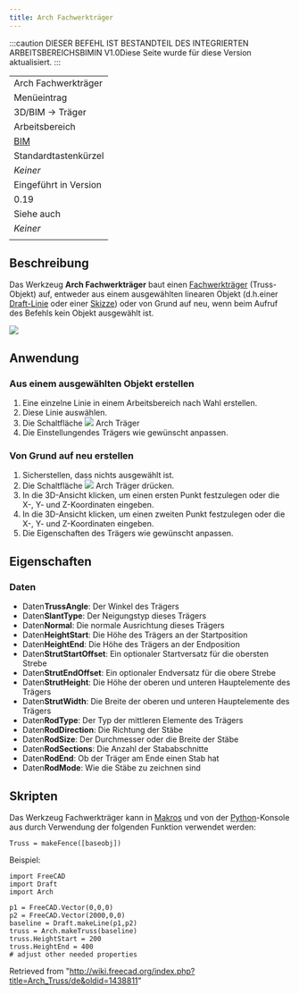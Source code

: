 ```yaml
---
title: Arch Fachwerkträger
---
```

:::caution
DIESER BEFEHL IST BESTANDTEIL DES INTEGRIERTEN ARBEITSBEREICHSBIMIN V1.0Diese Seite wurde für diese Version aktualisiert.
:::

|  |
| --- |
| Arch Fachwerkträger |
| Menüeintrag |
| 3D/BIM → Träger |
| Arbeitsbereich |
| [BIM](/BIM_Workbench/de "BIM Workbench/de") |
| Standardtastenkürzel |
| *Keiner* |
| Eingeführt in Version |
| 0.19 |
| Siehe auch |
| *Keiner* |
|  |

## Beschreibung

Das Werkzeug **Arch Fachwerkträger** baut einen [Fachwerkträger](https://de.wikipedia.org/wiki/Fachwerk) (Truss-Objekt) auf, entweder aus einem ausgewählten linearen Objekt (d.h.einer [Draft-Linie](/Draft_Line/de "Draft Line/de") oder einer [Skizze](/Sketcher_NewSketch/de "Sketcher NewSketch/de")) oder von Grund auf neu, wenn beim Aufruf des Befehls kein Objekt ausgewählt ist.

![](/images/Arch_Truss_example.png)

## Anwendung

### Aus einem ausgewählten Objekt erstellen

1. Eine einzelne Linie in einem Arbeitsbereich nach Wahl erstellen.
2. Diese Linie auswählen.
3. Die Schaltfläche ![](/images/Arch_Truss.svg) Arch Träger
4. Die Einstellungendes Trägers wie gewünscht anpassen.

### Von Grund auf neu erstellen

1. Sicherstellen, dass nichts ausgewählt ist.
2. Die Schaltfläche ![](/images/Arch_Truss.svg) Arch Träger drücken.
3. In die 3D-Ansicht klicken, um einen ersten Punkt festzulegen oder die X-, Y- und Z-Koordinaten eingeben.
4. In die 3D-Ansicht klicken, um einen zweiten Punkt festzulegen oder die X-, Y- und Z-Koordinaten eingeben.
5. Die Eigenschaften des Trägers wie gewünscht anpassen.

## Eigenschaften

### Daten

* Daten**TrussAngle**: Der Winkel des Trägers
* Daten**SlantType**: Der Neigungstyp dieses Trägers
* Daten**Normal**: Die normale Ausrichtung dieses Trägers
* Daten**HeightStart**: Die Höhe des Trägers an der Startposition
* Daten**HeightEnd**: Die Höhe des Trägers an der Endposition
* Daten**StrutStartOffset**: Ein optionaler Startversatz für die obersten Strebe
* Daten**StrutEndOffset**: Ein optionaler Endversatz für die obere Strebe
* Daten**StrutHeight**: Die Höhe der oberen und unteren Hauptelemente des Trägers
* Daten**StrutWidth**: Die Breite der oberen und unteren Hauptelemente des Trägers
* Daten**RodType**: Der Typ der mittleren Elemente des Trägers
* Daten**RodDirection**: Die Richtung der Stäbe
* Daten**RodSize**: Der Durchmesser oder die Breite der Stäbe
* Daten**RodSections**: Die Anzahl der Stababschnitte
* Daten**RodEnd**: Ob der Träger am Ende einen Stab hat
* Daten**RodMode**: Wie die Stäbe zu zeichnen sind

## Skripten

Das Werkzeug Fachwerkträger kann in [Makros](/Macros/de "Macros/de") und von der [Python](/Python/de "Python/de")-Konsole aus durch Verwendung der folgenden Funktion verwendet werden:

```
Truss = makeFence([baseobj])

```

Beispiel:

```
import FreeCAD
import Draft
import Arch

p1 = FreeCAD.Vector(0,0,0)
p2 = FreeCAD.Vector(2000,0,0)
baseline = Draft.makeLine(p1,p2)
truss = Arch.makeTruss(baseline)
truss.HeightStart = 200
truss.HeightEnd = 400
# adjust other needed properties

```

Retrieved from "<http://wiki.freecad.org/index.php?title=Arch_Truss/de&oldid=1438811>"